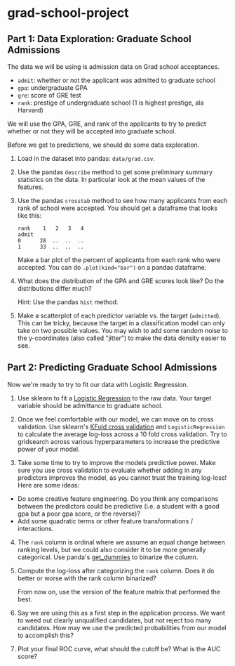 # grad-school-project

## Part 1: Data Exploration: Graduate School Admissions

The data we will be using is admission data on Grad school acceptances.

* `admit`: whether or not the applicant was admitted to graduate school
* `gpa`: undergraduate GPA
* `gre`: score of GRE test
* `rank`: prestige of undergraduate school (1 is highest prestige, ala Harvard)

We will use the GPA, GRE, and rank of the applicants to try to predict whether or not they will be accepted into graduate school.

Before we get to predictions, we should do some data exploration.

1. Load in the dataset into pandas: `data/grad.csv`.

2. Use the pandas `describe` method to get some preliminary summary statistics on the data. In particular look at the mean values of the features.

3. Use the pandas `crosstab` method to see how many applicants from each rank of school were accepted. You should get a dataframe that looks like this:

    ```
    rank    1   2   3   4
    admit
    0      28  ..  ..  ..
    1      33  ..  ..  ..
    ```

    Make a bar plot of the percent of applicants from each rank who were accepted. You can do `.plot(kind="bar")` on a pandas dataframe.

4. What does the distribution of the GPA and GRE scores look like? Do the distributions differ much?

    Hint: Use the pandas `hist` method.

5. Make a scatterplot of each predictor variable vs. the target (`admitted`).  This can be tricky, because the target in a classification model can only take on two possible values. You may wish to add some random noise to the y-coordinates (also called "jitter") to make the data density easier to see.

## Part 2: Predicting Graduate School Admissions

Now we're ready to try to fit our data with Logistic Regression.

1. Use sklearn to fit a [Logistic Regression](http://scikit-learn.org/stable/modules/generated/sklearn.linear_model.LogisticRegression.html) to the raw data.  Your target variable should be admittance to graduate school.

2. Once we feel comfortable with our model, we can move on to cross validation.  Use sklearn's [KFold cross validation](http://scikit-learn.org/stable/modules/generated/sklearn.model_selection.KFold.html) and `LogisticRegression` to calculate the average log-loss across a 10 fold cross validation. Try to gridsearch across various hyperparameters to increase the predictive power of your model.

3. Take some time to try to improve the models predictive power.  Make sure you use cross validation to evaluate whether adding in any predictors improves the model, as you cannot trust the training log-loss!  Here are some ideas:
  - Do some creative feature engineering.  Do you think any comparisons between the predictors could be predictive (i.e. a student with a good gpa but a poor gpa score, or the reverse)?
  - Add some quadratic terms or other feature transformations / interactions.

4. The `rank` column is ordinal where we assume an equal change between ranking levels, but we could also consider it to be more generally categorical. Use panda's [get_dummies](http://pandas.pydata.org/pandas-docs/stable/generated/pandas.core.reshape.get_dummies.html) to binarize the column.

5. Compute the log-loss after categorizing the `rank` column. Does it do better or worse with the rank column binarized?

    From now on, use the version of the feature matrix that performed the best.

6. Say we are using this as a first step in the application process. We want to weed out clearly unqualified candidates, but not reject too many candidates. How may we use the predicted probabilities from our model to accomplish this?

7. Plot your final ROC curve, what should the cutoff be? What is the AUC score?

